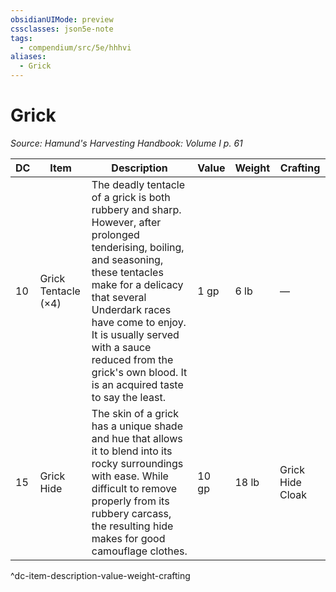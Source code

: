 ```yaml
---
obsidianUIMode: preview
cssclasses: json5e-note
tags:
  - compendium/src/5e/hhhvi
aliases:
  - Grick
---
```

# Grick
*Source: Hamund's Harvesting Handbook: Volume I p. 61* 

| DC | Item | Description | Value | Weight | Crafting |
|----|------|-------------|-------|--------|----------|
| 10 | Grick Tentacle (×4) | The deadly tentacle of a grick is both rubbery and sharp. However, after prolonged tenderising, boiling, and seasoning, these tentacles make for a delicacy that several Underdark races have come to enjoy. It is usually served with a sauce reduced from the grick's own blood. It is an acquired taste to say the least. | 1 gp | 6 lb | — |
| 15 | Grick Hide | The skin of a grick has a unique shade and hue that allows it to blend into its rocky surroundings with ease. While difficult to remove properly from its rubbery carcass, the resulting hide makes for good camouflage clothes. | 10 gp | 18 lb | Grick Hide Cloak |
^dc-item-description-value-weight-crafting
